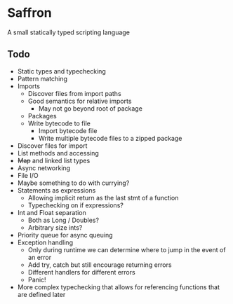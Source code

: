 # Saffron

A small statically typed scripting language

## Todo

- Static types and typechecking
- Pattern matching
- Imports
  - Discover files from import paths
  - Good semantics for relative imports
    - May not go beyond root of package
  - Packages
  - Write bytecode to file
    - Import bytecode file
    - Write multiple bytecode files to a zipped package
- Discover files for import
- List methods and accessing
- ~~Map~~ and linked list types
- Async networking
- File I/O
- Maybe something to do with currying?
- Statements as expressions
  - Allowing implicit return as the last stmt of a function
  - Typechecking on if expressions?
- Int and Float separation
  - Both as Long / Doubles?
  - Arbitrary size ints?
- Priority queue for async queuing
- Exception handling
  - Only during runtime we can determine where to jump in the event of an error
  - Add try, catch but still encourage returning errors
  - Different handlers for different errors
  - Panic!
- More complex typechecking that allows for referencing functions that are defined later